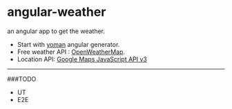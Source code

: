 angular-weather
===============

an angular app to get the weather.

- Start with [yoman](https://github.com/yeoman/yo) angular generator.
- Free weather API : [OpenWeatherMap](http://openweathermap.org/api ).
- Location API: [Google Maps JavaScript API v3](https://developers.google.com/maps/)


---
###TODO
- UT
- E2E

